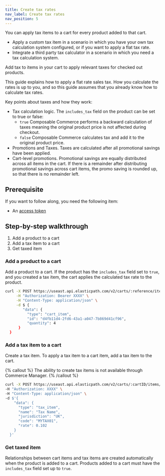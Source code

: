 ```yaml
---
title: Create tax rates
nav_label: Create tax rates
nav_position: 5
---
```


You can apply tax items to a cart for every product added to that cart.

- Apply a custom tax item in a scenario in which you have your own tax calculation system configured, or if you want to apply a flat tax rate.
- Integrate a third party tax calculator in a scenario in which you need a tax calculation system.

Add tax to items in your cart to apply relevant taxes for checked out products.

This guide explains how to apply a flat rate sales tax. How you calculate the rates is up to you, and so this guide assumes that you already know how to calculate tax rates.

Key points about taxes and how they work:

- Tax calculation logic. The `includes_tax` field on the product can be set to true or false:
    - `true` Composable Commerce performs a backward calculation of taxes meaning the original product price is not affected during checkout.
    - `false` Composable Commerce calculates tax and add it to the original product price.
- Promotions and Taxes. Taxes are calculated after all promotional savings have been applied.
- Cart-level promotions. Promotional savings are equally distributed across all items in the cart. If there is a remainder after distributing promotional savings across cart items, the promo saving is rounded up, so that there is no remainder left.

## Prerequisite

If you want to follow along, you need the following item:

- An [access token](/docs/commerce-cloud/api-overview/your-first-api-request#get-an-access-token)

## Step-by-step walkthrough

1. Add a product to a cart
2. Add a tax item to a cart
3. Get taxed item

### Add a product to a cart

Add a product to a cart. If the product has the `includes_tax` field set to `true`, and you created a tax item, the cart applies the calculated tax rate to the product.

```sh
curl -X POST https://useast.api.elasticpath.com/v2/carts/:reference/items \
     -H "Authorization: Bearer XXXX" \
     -H "Content-Type: application/json" \
     -d $ {
        "data": {
          "type": "cart_item",
          "id": "d4fb11d4-2fd6-43a1-a047-7b869d41cf96",
          "quantity": 4
      }
  }
```

### Add a tax item to a cart

Create a tax item. To apply a tax item to a cart item, add a tax item to the cart.

{% callout %}
The ability to create tax items is not available through Commerce Manager.
{% /callout %}

```sh
curl -X POST https://useast.api.elasticpath.com/v2/carts/:cartID/items/:itemID/taxes \
-H "Authorization: XXXX" \
-H "Content-Type: application/json" \
-d $'{
    "data": {
      "type": "tax_item",
      "name": "Tax Name",
      "jurisdiction": "UK",
      "code": "MYTAX01",
      "rate": 0.102
    }
  }'
```

### Get taxed item

Relationships between cart items and tax items are created automatically when the product is added to a cart. Products added to a cart must have the `includes_tax` field set up to `true`.

